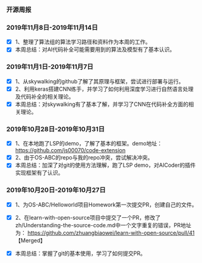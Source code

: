 ### 开源周报

### 2019年11月8日-2019年11月14日

- [x] 1、整理了算法组的算法学习路径和资料作为本周的工作。
- [x] 本周总结：对AI代码补全可能需要用到的算法及模型有了基本认识。

### 2019年11月1日-2019年11月7日

- [x] 1、从skywalking的github了解了其原理与框架，尝试进行部署与运行。
- [x] 2、利用keras搭建CNN练手，并学习了如何利用深度学习进行自然语言处理及代码补全的相关理论。
- [x] 本周总结：对skywalking有了基本了解，并学习了CNN在代码补全方面的相关理论。

### 2019年10月28日-2019年10月31日

- [x] 1、在本地跑了LSP的demo，了解了基本的框架。demo地址：https://github.com/js00070/code-extension
- [x] 2、由于OS-ABC的repo与我的repo冲突，尝试解决冲突。
- [x] 本周总结：加深了对git的使用方法理解，跑了LSP demo，对AICoder的插件实现框架有了认识。

### 2019年10月20日-2019年10月27日

- [x] 1、为OS-ABC/Helloworld项目Homework第一次提交PR，创建自己的文件。
- [x] 2、在learn-with-open-source项目中提交了一个PR，修改了zh/Understanding-the-source-code.md中一个文字重复的错误，PR地址为： https://github.com/zhuangbiaowei/learn-with-open-source/pull/41 【Merged】
- [x] 本周总结：掌握了git的基本使用，学习了如何提交PR。

